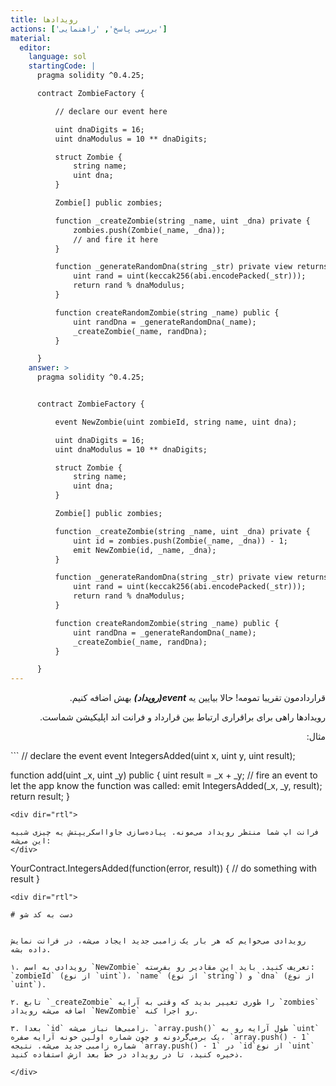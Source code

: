 ```yaml
---
title: رویدادها
actions: ['بررسی پاسخ', 'راهنمایی']
material:
  editor:
    language: sol
    startingCode: |
      pragma solidity ^0.4.25;

      contract ZombieFactory {

          // declare our event here

          uint dnaDigits = 16;
          uint dnaModulus = 10 ** dnaDigits;

          struct Zombie {
              string name;
              uint dna;
          }

          Zombie[] public zombies;

          function _createZombie(string _name, uint _dna) private {
              zombies.push(Zombie(_name, _dna));
              // and fire it here
          } 

          function _generateRandomDna(string _str) private view returns (uint) {
              uint rand = uint(keccak256(abi.encodePacked(_str)));
              return rand % dnaModulus;
          }

          function createRandomZombie(string _name) public {
              uint randDna = _generateRandomDna(_name);
              _createZombie(_name, randDna);
          }

      }
    answer: >
      pragma solidity ^0.4.25;


      contract ZombieFactory {

          event NewZombie(uint zombieId, string name, uint dna);

          uint dnaDigits = 16;
          uint dnaModulus = 10 ** dnaDigits;

          struct Zombie {
              string name;
              uint dna;
          }

          Zombie[] public zombies;

          function _createZombie(string _name, uint _dna) private {
              uint id = zombies.push(Zombie(_name, _dna)) - 1;
              emit NewZombie(id, _name, _dna);
          } 

          function _generateRandomDna(string _str) private view returns (uint) {
              uint rand = uint(keccak256(abi.encodePacked(_str)));
              return rand % dnaModulus;
          }

          function createRandomZombie(string _name) public {
              uint randDna = _generateRandomDna(_name);
              _createZombie(_name, randDna);
          }

      }
---
```

<div dir="rtl">
  
قراردادمون تقریبا تمومه! حالا بیایین یه **_event(رویداد)_** بهش اضافه کنیم.

رویدادها راهی برای براقراری ارتباط بین قرارداد و فرانت اند اپلیکیشن شماست.

مثال:
</div>
```
// declare the event
event IntegersAdded(uint x, uint y, uint result);

function add(uint _x, uint _y) public {
  uint result = _x + _y;
  // fire an event to let the app know the function was called:
  emit IntegersAdded(_x, _y, result);
  return result;
}
```
<div dir="rtl">
  
فرانت اپ شما منتظر رویداد می‌مونه. پیاده‌سازی جاوااسکریپتش یه چیزی شبیه این می‌شه:
</div>
```
YourContract.IntegersAdded(function(error, result)) { 
  // do something with result
}
```
<div dir="rtl">
  
# دست به کد شو


رویدادی می‌خوایم که هر بار یک زامبی جدید ایجاد می‌شه، در فرانت نمایش داده بشه.

۱. رویدادی به اسم `NewZombie` تعریف کنید. باید این مقادیر رو بفرسته: `zombieId` (از نوع `uint`)، `name` (از نوع `string`) و `dna` (از نوع `uint`).

۲. تابع `_createZombie` را طوری تغییر بدید که وقتی به آرایه `zombies` اضافه می‌شه رویداد `NewZombie` رو اجرا کنه.

۳. بعدا `id` زامبی‌ها نیاز می‌شه. `array.push()` طول آرایه رو به `uint` یک برمی‌گردونه و چون شماره اولین خونه آرایه صفره، `array.push() - 1` شماره زامبی جدید می‌شه. نتیجه `array.push() - 1` در `id`از نوع `uint` ذخیره کنید، تا در رویداد در خط بعد ازش استفاده کنید.

</div>
